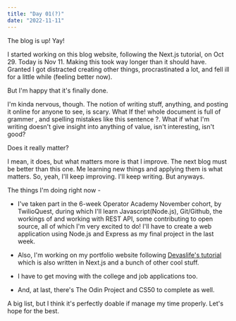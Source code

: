 ```yaml
---
title: "Day 01(?)"
date: "2022-11-11"
---
```


The blog is up! Yay!

I started working on this blog website, following the Next.js tutorial, on Oct 29.
Today is Nov 11. Making this took way longer than it should have.
Granted I got distracted creating other things, procrastinated a lot,
and fell ill for a little while (feeling better now).

But I'm happy that it's finally done.

I'm kinda nervous, though.
The notion of writing stuff, anything, and posting it online for anyone to see, is scary.
What If the! whole document is full of grammer , and spelling mistakes like this sentence ?.
What if what I'm writing doesn't give insight into anything of value, isn't interesting, isn't good?

Does it really matter?

I mean, it does, but what matters more is that I improve.
The next blog must be better than this one.
Me learning new things and applying them is what matters.
So, yeah, I'll keep improving. I'll keep writing. But anyways.

The things I'm doing right now -

- I've taken part in the 6-week Operator Academy November cohort,
  by TwilioQuest, during which I'll learn Javascript(Node.js),
  Git/Github, the workings of and working with REST API,
  some contributing to open source, all of which I'm very excited to do!
  I'll have to create a web application using Node.js
  and Express as my final project in the last week.

- Also, I'm working on my portfolio website following
  [Devaslife's tutorial](https://www.youtube.com/watch?v=bSMZgXzC9AA)
  which is also written in Next.js and a bunch of other cool stuff.

- I have to get moving with the college and job applications too.

- And, at last, there's The Odin Project and CS50 to complete as well.

A big list, but I think it's perfectly doable if manage my time properly.
Let's hope for the best.
